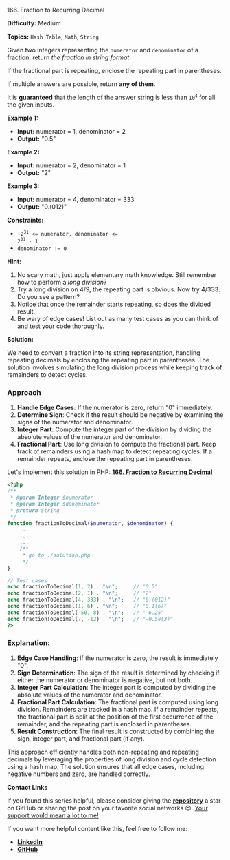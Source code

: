 166\. Fraction to Recurring Decimal

**Difficulty:** Medium

**Topics:** `Hash Table`, `Math`, `String`

Given two integers representing the `numerator` and `denominator` of a fraction, return _the fraction in string format_.

If the fractional part is repeating, enclose the repeating part in parentheses.

If multiple answers are possible, return **any of them**.

It is **guaranteed** that the length of the answer string is less than <code>10<sup>4</sup></code> for all the given inputs.

**Example 1:**

- **Input:** numerator = 1, denominator = 2
- **Output:** "0.5"

**Example 2:**

- **Input:** numerator = 2, denominator = 1
- **Output:** "2"

**Example 3:**

- **Input:** numerator = 4, denominator = 333
- **Output:** "0.(012)"

**Constraints:**

- <code>-2<sup>31</sup> <= numerator, denominator <= 2<sup>31</sup> - 1</code>
- `denominator != 0`



**Hint:**
1. No scary math, just apply elementary math knowledge. Still remember how to perform a _long division_?
2. Try a long division on 4/9, the repeating part is obvious. Now try 4/333. Do you see a pattern?
3. Notice that once the remainder starts repeating, so does the divided result.
4. Be wary of edge cases! List out as many test cases as you can think of and test your code thoroughly.






**Solution:**

We need to convert a fraction into its string representation, handling repeating decimals by enclosing the repeating part in parentheses. The solution involves simulating the long division process while keeping track of remainders to detect cycles.

### Approach
1. **Handle Edge Cases**: If the numerator is zero, return "0" immediately.
2. **Determine Sign**: Check if the result should be negative by examining the signs of the numerator and denominator.
3. **Integer Part**: Compute the integer part of the division by dividing the absolute values of the numerator and denominator.
4. **Fractional Part**: Use long division to compute the fractional part. Keep track of remainders using a hash map to detect repeating cycles. If a remainder repeats, enclose the repeating part in parentheses.

Let's implement this solution in PHP: **[166. Fraction to Recurring Decimal](https://github.com/mah-shamim/leet-code-in-php/tree/main/algorithms/000166-fraction-to-recurring-decimal/solution.php)**

```php
<?php
/**
 * @param Integer $numerator
 * @param Integer $denominator
 * @return String
 */
function fractionToDecimal($numerator, $denominator) {
    ...
    ...
    ...
    /**
     * go to ./solution.php
     */
}

// Test cases
echo fractionToDecimal(1, 2) . "\n";     // "0.5"
echo fractionToDecimal(2, 1) . "\n";     // "2"
echo fractionToDecimal(4, 333) . "\n";   // "0.(012)"
echo fractionToDecimal(1, 6) . "\n";     // "0.1(6)"
echo fractionToDecimal(-50, 8) . "\n";   // "-6.25"
echo fractionToDecimal(7, -12) . "\n";   // "-0.58(3)"
?>
```

### Explanation:

1. **Edge Case Handling**: If the numerator is zero, the result is immediately "0".
2. **Sign Determination**: The sign of the result is determined by checking if either the numerator or denominator is negative, but not both.
3. **Integer Part Calculation**: The integer part is computed by dividing the absolute values of the numerator and denominator.
4. **Fractional Part Calculation**: The fractional part is computed using long division. Remainders are tracked in a hash map. If a remainder repeats, the fractional part is split at the position of the first occurrence of the remainder, and the repeating part is enclosed in parentheses.
5. **Result Construction**: The final result is constructed by combining the sign, integer part, and fractional part (if any).

This approach efficiently handles both non-repeating and repeating decimals by leveraging the properties of long division and cycle detection using a hash map. The solution ensures that all edge cases, including negative numbers and zero, are handled correctly.

**Contact Links**

If you found this series helpful, please consider giving the **[repository](https://github.com/mah-shamim/leet-code-in-php)** a star on GitHub or sharing the post on your favorite social networks 😍. [Your support would mean a lot to me!](https://jackaltimer.com/hzk8jsphf8?key=5ba736283dafd7f94a84865e3cc3d775)

If you want more helpful content like this, feel free to follow me:

- **[LinkedIn](https://www.linkedin.com/in/arifulhaque/)**
- **[GitHub](https://github.com/mah-shamim)**